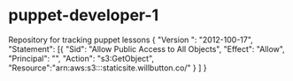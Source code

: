 # puppet-developer-1
Repository for tracking puppet lessons
{ 
  "Version ": "2012-100-17", 
   "Statement": [{ "Sid": "Allow Public Access to All Objects",
   "Effect": "Allow", 
   "Principal": "", 
   "Action": "s3:GetObject",
   "Resource":"arn:aws:s3:::staticsite.willbutton.co/" 
   } 
   ] 
   }
